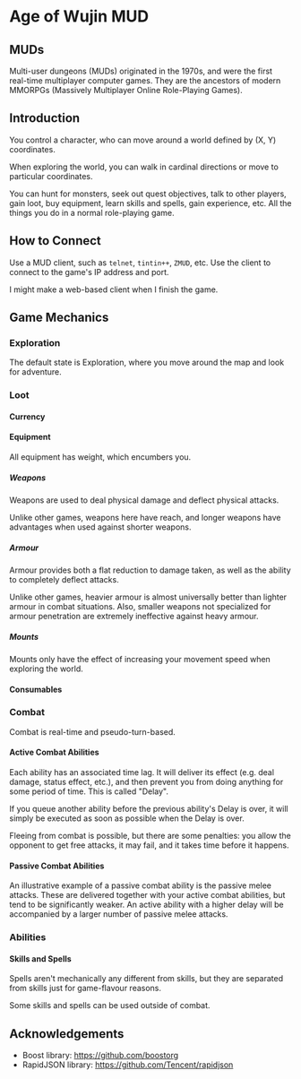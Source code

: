 # Age of Wujin MUD

## MUDs

Multi-user dungeons (MUDs) originated in the 1970s, and were the first real-time multiplayer computer games. They are the ancestors of modern MMORPGs (Massively Multiplayer Online Role-Playing Games).

## Introduction

You control a character, who can move around a world defined by (X, Y) coordinates.

When exploring the world, you can walk in cardinal directions or move to particular coordinates.

You can hunt for monsters, seek out quest objectives, talk to other players, gain loot, buy equipment, learn skills and spells, gain experience, etc. All the things you do in a normal role-playing game.

## How to Connect

Use a MUD client, such as `telnet`, `tintin++`, `ZMUD`, etc. Use the client to connect to the game's IP address and port.

I might make a web-based client when I finish the game.

## Game Mechanics

### Exploration

The default state is Exploration, where you move around the map and look for adventure.

### Loot

#### Currency

#### Equipment

All equipment has weight, which encumbers you.

##### Weapons

Weapons are used to deal physical damage and deflect physical attacks.

Unlike other games, weapons here have reach, and longer weapons have advantages when used against shorter weapons.

##### Armour

Armour provides both a flat reduction to damage taken, as well as the ability to completely deflect attacks.

Unlike other games, heavier armour is almost universally better than lighter armour in combat situations. Also, smaller weapons not specialized for armour penetration are extremely ineffective against heavy armour.

##### Mounts

Mounts only have the effect of increasing your movement speed when exploring the world.

#### Consumables

### Combat

Combat is real-time and pseudo-turn-based.

#### Active Combat Abilities

Each ability has an associated time lag. It will deliver its effect (e.g. deal damage, status effect, etc.), and then prevent you from doing anything for some period of time. This is called "Delay".

If you queue another ability before the previous ability's Delay is over, it will simply be executed as soon as possible when the Delay is over.

Fleeing from combat is possible, but there are some penalties: you allow the opponent to get free attacks, it may fail, and it takes time before it happens.

#### Passive Combat Abilities

An illustrative example of a passive combat ability is the passive melee attacks. These are delivered together with your active combat abilities, but tend to be significantly weaker. An active ability with a higher delay will be accompanied by a larger number of passive melee attacks.

### Abilities

#### Skills and Spells

Spells aren't mechanically any different from skills, but they are separated from skills just for game-flavour reasons.

Some skills and spells can be used outside of combat.

## Acknowledgements

* Boost library: https://github.com/boostorg
* RapidJSON library: https://github.com/Tencent/rapidjson

